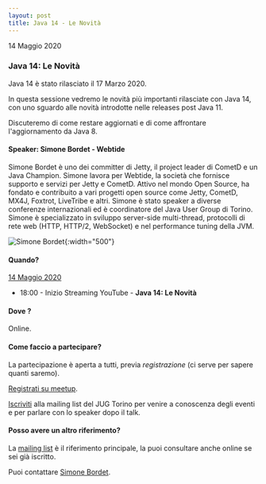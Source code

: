 ```yaml
---
layout: post
title: Java 14 - Le Novità
---
```


14 Maggio 2020

### Java 14: Le Novità

Java 14 è stato rilasciato il 17 Marzo 2020.

In questa sessione vedremo le novità più importanti rilasciate con Java 14, con uno sguardo alle novità introdotte nelle releases post Java 11.

Discuteremo di come restare aggiornati e di come affrontare l'aggiornamento da Java 8.

#### Speaker: Simone Bordet - Webtide

Simone Bordet è uno dei committer di Jetty, il project leader di CometD e un Java Champion.
Simone lavora per Webtide, la società che fornisce supporto e servizi per Jetty e CometD.
Attivo nel mondo Open Source, ha fondato e contribuito a vari progetti open source come Jetty, CometD, MX4J, Foxtrot, LiveTribe e altri.
Simone è stato speaker a diverse conferenze internazionali ed è coordinatore del Java User Group di Torino.
Simone è specializzato in sviluppo server-side multi-thread, protocolli di rete web (HTTP, HTTP/2, WebSocket) e nel performance tuning della JVM.

![Simone Bordet](https://secure.meetupstatic.com/photos/event/4/7/a/f/highres_490338351.jpeg){:width="500"}

#### Quando?

<u>14 Maggio 2020</u>

* 18:00 - Inizio Streaming YouTube - **Java 14: Le Novità**

#### Dove ?

Online.

#### Come faccio a partecipare?

La partecipazione è aperta a tutti, previa *registrazione* (ci serve per sapere quanti saremo).

[Registrati su meetup](https://www.meetup.com/JUGTorino/events/270451323/).

[Iscriviti](/subscribe/) alla mailing list del JUG Torino per venire a conoscenza degli eventi e per parlare con lo speaker dopo il talk.

#### Posso avere un altro riferimento?

La [mailing list](https://groups.yahoo.com/groups/it-torino-java-jug) è il riferimento principale, la puoi consultare anche online se sei già iscritto.

Puoi contattare [Simone Bordet](/people/simonebordet/).
